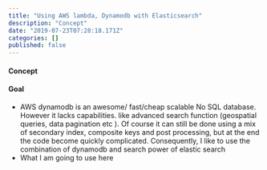 ```yaml
---
title: "Using AWS lambda, Dynamodb with Elasticsearch"
description: "Concept"
date: "2019-07-23T07:28:18.171Z"
categories: []
published: false
---
```


  

#### Concept

#### Goal 

  

-   AWS dynamodb is an awesome/ fast/cheap scalable No SQL database. However it lacks capabilities. like advanced search function (geospatial queries, data pagination etc ). Of course it can still be done using a mix of secondary index, composite keys and post processing, but at the end the code become quickly complicated. Consequently, I like to use the combination of dynamodb and search power of elastic search
-   What I am going to use here
